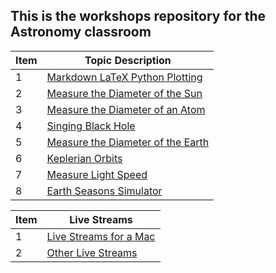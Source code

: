 ## This is the workshops repository for the Astronomy classroom

Item|Topic Description
---|---
1|[Markdown LaTeX Python Plotting](https://chandrunarayan.github.io/astronomy/projects/simple_line_plots)
2|[Measure the Diameter of the Sun](https://chandrunarayan.github.io/astronomy/projects/calculate_sun_dia)
3|[Measure the Diameter of an Atom](https://chandrunarayan.github.io/astronomy/projects/calculate_atom_dia)
4|[Singing Black Hole](https://chandrunarayan.github.io/astronomy/projects/singing_black_hole)
5|[Measure the Diameter of the Earth](https://chandrunarayan.github.io/astronomy/projects/calculate_earth_dia)
6|[Keplerian Orbits](https://chandrunarayan.github.io/astronomy/projects/keplerian_orbits)
7|[Measure Light Speed](https://chandrunarayan.github.io/astronomy/projects/measure_light_speed)
8|[Earth Seasons Simulator](https://chandrunarayan.github.io/astronomy/projects/seasons_simulator)

Item|Live Streams
---|---
1|[Live Streams for a Mac](http://sciencelabbridges.com:8088/hls/stream.m3u8)
2|[Other Live Streams](http://sciencelabbridges.com:8088/dash/stream.mpd)
